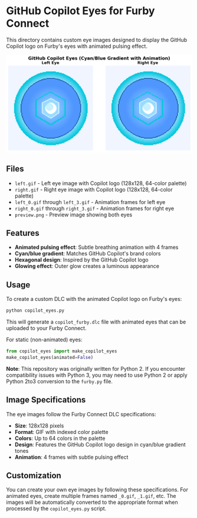 # GitHub Copilot Eyes for Furby Connect

This directory contains custom eye images designed to display the GitHub Copilot logo on Furby's eyes with animated pulsing effect.

![Copilot Eyes Preview](preview.png)

## Files

- `left.gif` - Left eye image with Copilot logo (128x128, 64-color palette)
- `right.gif` - Right eye image with Copilot logo (128x128, 64-color palette)
- `left_0.gif` through `left_3.gif` - Animation frames for left eye
- `right_0.gif` through `right_3.gif` - Animation frames for right eye
- `preview.png` - Preview image showing both eyes

## Features

- **Animated pulsing effect**: Subtle breathing animation with 4 frames
- **Cyan/blue gradient**: Matches GitHub Copilot's brand colors
- **Hexagonal design**: Inspired by the GitHub Copilot logo
- **Glowing effect**: Outer glow creates a luminous appearance

## Usage

To create a custom DLC with the animated Copilot logo on Furby's eyes:

```bash
python copilot_eyes.py
```

This will generate a `copilot_furby.dlc` file with animated eyes that can be uploaded to your Furby Connect.

For static (non-animated) eyes:

```python
from copilot_eyes import make_copilot_eyes
make_copilot_eyes(animated=False)
```

**Note**: This repository was originally written for Python 2. If you encounter compatibility issues with Python 3, you may need to use Python 2 or apply Python 2to3 conversion to the `furby.py` file.

## Image Specifications

The eye images follow the Furby Connect DLC specifications:
- **Size**: 128x128 pixels
- **Format**: GIF with indexed color palette
- **Colors**: Up to 64 colors in the palette
- **Design**: Features the GitHub Copilot logo design in cyan/blue gradient tones
- **Animation**: 4 frames with subtle pulsing effect

## Customization

You can create your own eye images by following these specifications. For animated eyes, create multiple frames named `_0.gif`, `_1.gif`, etc. The images will be automatically converted to the appropriate format when processed by the `copilot_eyes.py` script.
